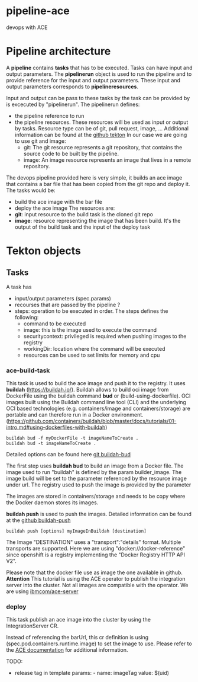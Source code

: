 # pipeline-ace
devops with ACE


# Pipeline architecture

A **pipeline** contains **tasks** that has to be executed.
Tasks can have input and output parameters.
The **pipelinerun** object is used to run the pipeline and to provide reference for the input and output parameters. 
These input and output parameters corresponds to **pipelineresources**.

Input and output can be pass to these tasks  by the task can be provided by is excecuted by "pipelinerun".
The pipelinerun defines:
  - the pipeline reference to run
  - the pipeline resources. These resources will be used as input or output by tasks. Resource type can be of git, pull request, image, ...
    Additional information can be found at the [github tekton](https://github.com/tektoncd/pipeline/blob/master/docs/resources.md#image-resource)
    In our case we are going to use git and image:
      - git: The git resource represents a git repository, that contains the source code to be built by the pipeline. 
      - image: An image resource represents an image that lives in a remote repository.

The devops pipeline provided here is very simple, it builds an ace image that contains a bar file that has been copied from the git repo and deploy it.
The tasks would be:
  - build the ace image with the bar file 
  - deploy the ace image
The resources are:
  - **git**: input resource to the build task is the cloned git repo
  - **image**: resource representing the image that has been build. It's the output of the build task and the input of the deploy task

# Tekton objects 
## Tasks
A task has 
- input/output parameters (spec.params)
- recourses that are passed by the pipeline ?
- steps: operation to be executed in order. The steps defines the following:
  - command to be executed
  - image: this is the image used to execute the command
  - securitycontext: privileged is required when pushing images to the registry
  - workingDir: location where the command will be executed
  - resources can be used to set limits for memory and cpu
### ace-build-task

This task is used to build the ace image and push it to the registry.
It uses **buildah** (https://buildah.io/).
Buildah allows to build oci image from DockerFile using the buildah command **bud** or (build-using-dockerfile). 
OCI images built using the Buildah command line tool (CLI) and the underlying OCI based technologies (e.g. containers/image and containers/storage) are portable and can therefore run in a Docker environment.
(https://github.com/containers/buildah/blob/master/docs/tutorials/01-intro.md#using-dockerfiles-with-buildah)

```
buildah bud -f myDockerFile -t imageNameToCreate .
buildah bud -t imageNameToCreate .
```
Detailed options can be found here [git buildah-bud](https://github.com/containers/buildah/blob/master/docs/buildah-bud.md)


The first step uses **buildah bud** to build an image from a Docker file.
The image used to run "buildah" is defined by the param builder_image.
The image build will be set to the parameter referenced by the resource image under url.
The registry used to push the image is provided by the parameter 


The images are stored in containers/storage and needs to be copy where the Docker daemon stores its images.

**buildah push** is used to push the images.
Detailed information can be found at the [github buildah-push](https://github.com/containers/buildah/blob/master/docs/buildah-push.md)

```
buildah push [options] myImageInBuildah [destination]
```
The Image "DESTINATION" uses a "transport":"details" format. Multiple transports are supported.
Here we are using "docker://docker-reference" since openshift is a registry implementing the "Docker Registry HTTP API V2".

Please note that the docker file use as image the one available in github.
**Attention** This tutorial is using the ACE operator to publish the integration server into the cluster. Not all images are compatible with the operator. We are using [ibmcom/ace-server](https://hub.docker.com/r/ibmcom/ace-server)

### deploy

This task publish an ace image into the cluster by using the IntegrationServer CR.

Instead of referencing the barUrl, this cr definition is using (spec.pod.containers.runtime.image) to set the image to use.
Please refer to the [ACE documentation](https://www.ibm.com/support/knowledgecenter/SSTTDS_11.0.0/com.ibm.ace.icp.doc/certc_install_integrationserveroperandreference.html) for additional information.

TODO: 
- release tag in template
      params:
      - name: imageTag
        value: $(uid)


